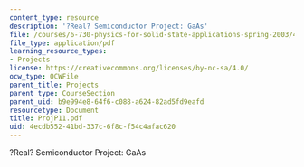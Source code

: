 ```yaml
---
content_type: resource
description: '?Real? Semiconductor Project: GaAs'
file: /courses/6-730-physics-for-solid-state-applications-spring-2003/4ecdb55241bd337c6f8cf54c4afac620_ProjP11.pdf
file_type: application/pdf
learning_resource_types:
- Projects
license: https://creativecommons.org/licenses/by-nc-sa/4.0/
ocw_type: OCWFile
parent_title: Projects
parent_type: CourseSection
parent_uid: b9e994e8-64f6-c088-a624-82ad5fd9eafd
resourcetype: Document
title: ProjP11.pdf
uid: 4ecdb552-41bd-337c-6f8c-f54c4afac620
---
```

?Real? Semiconductor Project: GaAs